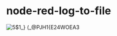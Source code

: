 # node-red-log-to-file
![5$1_} (_@PJH1{E24WOEA3](https://github.com/qq1746495550/node-red-log-to-file/assets/75876564/128fd728-24f5-463d-931b-6cbc4c455476)
